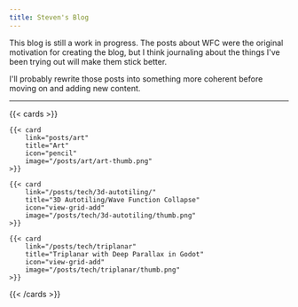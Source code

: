 ```yaml
---
title: Steven's Blog
---
```


This blog is still a work in progress. The posts about WFC were the original
motivation for creating the blog, but I think journaling about the things I've
been trying out will make them stick better.

I'll probably rewrite those posts into something more coherent before moving on
and adding new content.

---

{{< cards >}}

    {{< card
        link="posts/art"
        title="Art"
        icon="pencil"
        image="/posts/art/art-thumb.png" 
    >}}

    {{< card 
        link="/posts/tech/3d-autotiling/" 
        title="3D Autotiling/Wave Function Collapse" 
        icon="view-grid-add" 
        image="/posts/tech/3d-autotiling/thumb.png" 
    >}}

    {{< card 
        link="/posts/tech/triplanar" 
        title="Triplanar with Deep Parallax in Godot" 
        icon="view-grid-add" 
        image="/posts/tech/triplanar/thumb.png" 
    >}}

{{< /cards >}}


